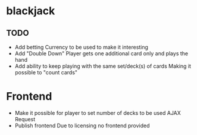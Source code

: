 # blackjack

## TODO
* Add betting
 Currency to be used to make it interesting
* Add "Double Down"
 Player gets one additional card only and plays the hand
* Add ability to keep playing with the same set/deck(s) of cards
 Making it possible to "count cards"
# Frontend
* Make it possible for player to set number of decks to be used
 AJAX Request
* Publish frontend
 Due to licensing no frontend provided
